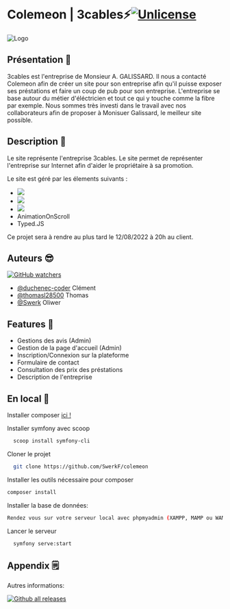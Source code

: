 
# Colemeon | 3cables⚡[![Unlicense](https://img.shields.io/badge/License-Unlicense-blue.svg)](https://unlicense.org/)





![Logo](https://cdn.discordapp.com/attachments/365974442939252736/1020388759537205309/unknown.png)

## Présentation 🎉
3cables est l'entreprise de Monsieur A. GALISSARD. Il nous a contacté Colemeon afin de créer un site pour son entreprise afin qu'il puisse exposer ses préstations et faire un coup de pub pour son entreprise.
L'entreprise se base autour du métier d'éléctricien et tout ce qui y touche comme la fibre par exemple. 
Nous sommes très investi dans le travail avec nos collaborateurs afin de proposer à Monisuer Galissard, le meilleur site possible.

## Description 📝

Le site représente l'entreprise 3cables. Le site permet de représenter l'entreprise sur Internet afin d'aider le propriétaire à sa promotion.

Le site est géré par les élements suivants : 
- ![](https://img.shields.io/badge/PHP-777BB4?style=for-the-badge&logo=php&logoColor=white)
- ![](https://img.shields.io/badge/connect-%2300843e.svg?style=for-the-badge&logo=symfony&logoColor=white)
- ![](https://img.shields.io/badge/Bootstrap-563D7C?style=for-the-badge&logo=bootstrap&logoColor=white)
- AnimationOnScroll
- Typed.JS


Ce projet sera à rendre au plus tard le 12/08/2022 à 20h au client. 
## Auteurs 😎
[![GitHub watchers](https://badgen.net/github/watchers/SwerkF/colemeon)](https://GitHub.com/Naereen/StrapDown.js/watchers/)
- [@duchenec-coder](https://github.com/duchenec-coder) Clément
- [@thomasl28500](https://github.com/thomasl28500) Thomas
- [@Swerk](https://github.com/SwerkF) Oliwer


## Features 🧠

- Gestions des avis (Admin)
- Gestion de la page d'accueil (Admin)
- Inscription/Connexion sur la plateforme
- Formulaire de contact
- Consultation des prix des préstations
- Description de l'entreprise


## En local 💾

Installer composer [ici !](https://getcomposer.org/download/)

Installer symfony avec scoop

```bash
  scoop install symfony-cli
```

Cloner le projet

```bash
  git clone https://github.com/SwerkF/colemeon
```

Installer les outils nécessaire pour composer

```bash
composer install
```

Installer la base de données:
```bash
Rendez vous sur votre serveur local avec phpmyadmin (XAMPP, MAMP ou WAMP) et créez une base de données nommée "site". Importez ensuite le fichier .sql disponible dans le projet (site.sql).
```

Lancer le serveur

```bash
  symfony serve:start
```


## Appendix 🗒️

Autres informations:

[![Github all releases](https://img.shields.io/github/downloads/Naereen/StrapDown.js/total.svg)](https://GitHub.com/Naereen/StrapDown.js/releases/)

